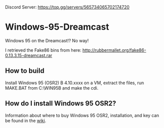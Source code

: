 Discord Server: https://top.gg/servers/565734065702174720

# Windows-95-Dreamcast

Windows 95 on the Dreamcast!? No way!

I retrieved the Fake86 bins from here: http://rubbermallet.org/fake86-0.13.3.15-dreamcast.rar

## How to build

Install Windows 95 (OSR2) B 4.10.xxxx on a VM, extract the files, run MAKE.BAT from C:\WIN95B and make the cdi.

## How do I install Windows 95 OSR2?

Information about where to buy Windows 95 OSR2, installation, and key can be found in the <a href="https://github.com/SparrOSDeveloperTeam/Windows-95-Dreamcast/wiki">wiki</a>.
